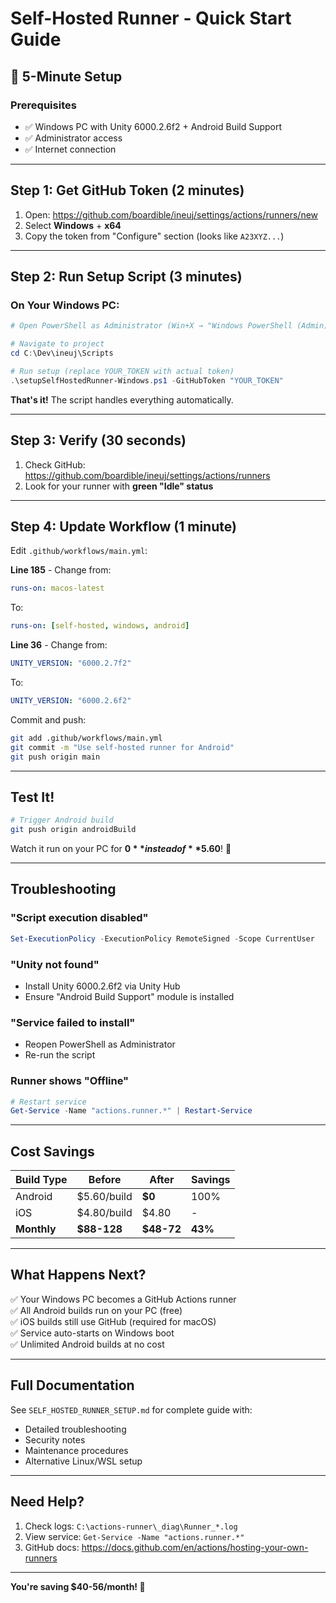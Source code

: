 # Self-Hosted Runner - Quick Start Guide

## 🚀 5-Minute Setup

### Prerequisites
- ✅ Windows PC with Unity 6000.2.6f2 + Android Build Support
- ✅ Administrator access
- ✅ Internet connection

---

## Step 1: Get GitHub Token (2 minutes)

1. Open: https://github.com/boardible/ineuj/settings/actions/runners/new
2. Select **Windows** + **x64**
3. Copy the token from "Configure" section (looks like `A23XYZ...`)

---

## Step 2: Run Setup Script (3 minutes)

### On Your Windows PC:

```powershell
# Open PowerShell as Administrator (Win+X → "Windows PowerShell (Admin)")

# Navigate to project
cd C:\Dev\ineuj\Scripts

# Run setup (replace YOUR_TOKEN with actual token)
.\setupSelfHostedRunner-Windows.ps1 -GitHubToken "YOUR_TOKEN"
```

**That's it!** The script handles everything automatically.

---

## Step 3: Verify (30 seconds)

1. Check GitHub: https://github.com/boardible/ineuj/settings/actions/runners
2. Look for your runner with **green "Idle" status**

---

## Step 4: Update Workflow (1 minute)

Edit `.github/workflows/main.yml`:

**Line 185** - Change from:
```yaml
runs-on: macos-latest
```

To:
```yaml
runs-on: [self-hosted, windows, android]
```

**Line 36** - Change from:
```yaml
UNITY_VERSION: "6000.2.7f2"
```

To:
```yaml
UNITY_VERSION: "6000.2.6f2"
```

Commit and push:
```bash
git add .github/workflows/main.yml
git commit -m "Use self-hosted runner for Android"
git push origin main
```

---

## Test It!

```bash
# Trigger Android build
git push origin androidBuild
```

Watch it run on your PC for **$0** instead of **$5.60**! 🎉

---

## Troubleshooting

### "Script execution disabled"
```powershell
Set-ExecutionPolicy -ExecutionPolicy RemoteSigned -Scope CurrentUser
```

### "Unity not found"
- Install Unity 6000.2.6f2 via Unity Hub
- Ensure "Android Build Support" module is installed

### "Service failed to install"
- Reopen PowerShell as Administrator
- Re-run the script

### Runner shows "Offline"
```powershell
# Restart service
Get-Service -Name "actions.runner.*" | Restart-Service
```

---

## Cost Savings

| Build Type | Before | After | Savings |
|------------|--------|-------|---------|
| Android | $5.60/build | **$0** | 100% |
| iOS | $4.80/build | $4.80 | - |
| **Monthly** | **$88-128** | **$48-72** | **43%** |

---

## What Happens Next?

✅ Your Windows PC becomes a GitHub Actions runner  
✅ All Android builds run on your PC (free)  
✅ iOS builds still use GitHub (required for macOS)  
✅ Service auto-starts on Windows boot  
✅ Unlimited Android builds at no cost  

---

## Full Documentation

See `SELF_HOSTED_RUNNER_SETUP.md` for complete guide with:
- Detailed troubleshooting
- Security notes
- Maintenance procedures
- Alternative Linux/WSL setup

---

## Need Help?

1. Check logs: `C:\actions-runner\_diag\Runner_*.log`
2. View service: `Get-Service -Name "actions.runner.*"`
3. GitHub docs: https://docs.github.com/en/actions/hosting-your-own-runners

---

**You're saving $40-56/month! 🎊**
